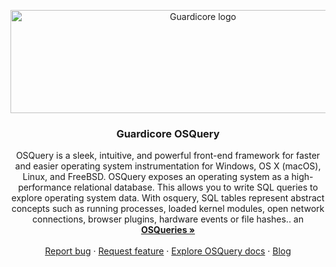 <p align="center">
  <a href="https://www.guardicore.com/">
    <img src="https://www.guardicore.com/wp-content/uploads/2019/02/guardicore-press-releases-logo-banner2-845x200-1.jpg" alt="Guardicore logo" width="600" height="165">
  </a>
</p>
<h3 align="center">Guardicore OSQuery</h3>

<p align="center">
OSQuery is a sleek, intuitive, and powerful front-end framework for faster and easier operating system instrumentation for Windows, OS X (macOS), Linux, and FreeBSD. 
OSQuery exposes an operating system as a high-performance relational database. This allows you to write SQL queries to explore operating system data. 
With osquery, SQL tables represent abstract concepts such as running processes, loaded kernel modules, open network connections, browser plugins, hardware events or file hashes..
   an 
  <br>
  <a href="https://www.guardicore.com/osquery"><strong>OSQueries »</strong></a>
  <br>
  <br>
  <a href="https://github.com/elibeker/osquery/issues/new?template=bug_report.md">Report bug</a>
  ·
  <a href="https://github.com/elibeker/osquery/issues/new?template=feature_request.md">Request feature</a>
  ·
  <a href="https://www.guardicore.com/osquery">Explore OSQuery docs</a>
  ·
  <a href="https://blog.guardicore.com/">Blog</a>
</p>


